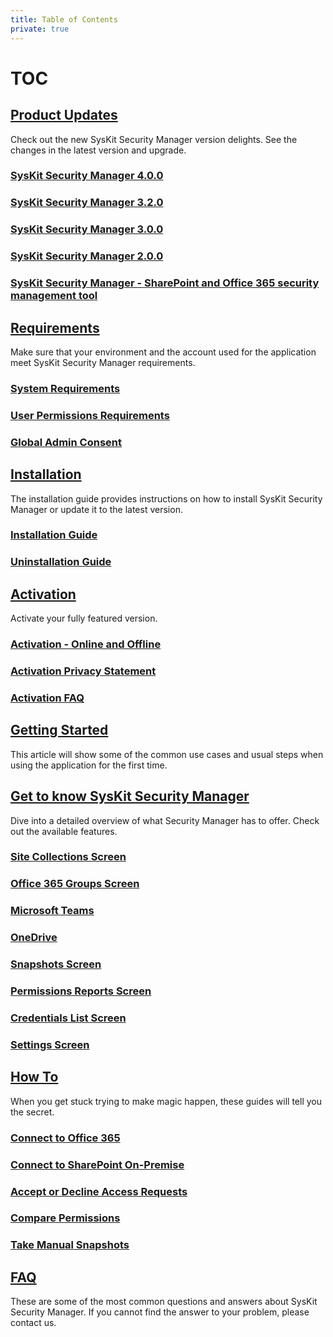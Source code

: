 ```yaml
---
title: Table of Contents
private: true
---
```


# TOC

## [Product Updates](https://github.com/SysKitTeam/docs-securitymanager/tree/9b429401c96f36699afc7830d23801bb2287d258/product-updates/README.md)

Check out the new SysKit Security Manager version delights. See the changes in the latest version and upgrade.

### [SysKit Security Manager 4.0.0](https://github.com/SysKitTeam/docs-securitymanager/tree/9b429401c96f36699afc7830d23801bb2287d258/security-manager-4-release-note.md)

### [SysKit Security Manager 3.2.0](https://github.com/SysKitTeam/docs-securitymanager/tree/9b429401c96f36699afc7830d23801bb2287d258/security-manager-3-2-release-note.md)

### [SysKit Security Manager 3.0.0](https://github.com/SysKitTeam/docs-securitymanager/tree/9b429401c96f36699afc7830d23801bb2287d258/security-manager-3-release-note.md)

### [SysKit Security Manager 2.0.0](https://github.com/SysKitTeam/docs-securitymanager/tree/9b429401c96f36699afc7830d23801bb2287d258/security-manager-2-release-note.md)

### [SysKit Security Manager - SharePoint and Office 365 security management tool](https://github.com/SysKitTeam/docs-securitymanager/tree/9b429401c96f36699afc7830d23801bb2287d258/security-manager-1-release-note.md)

## [Requirements](https://github.com/SysKitTeam/docs-securitymanager/tree/9b429401c96f36699afc7830d23801bb2287d258/requirements/README.md)

Make sure that your environment and the account used for the application meet SysKit Security Manager requirements.

### [System Requirements](https://github.com/SysKitTeam/docs-securitymanager/tree/9b429401c96f36699afc7830d23801bb2287d258/system-requirements.md)

### [User Permissions Requirements](https://github.com/SysKitTeam/docs-securitymanager/tree/9b429401c96f36699afc7830d23801bb2287d258/user-permissions-requirements.md)

### [Global Admin Consent](https://github.com/SysKitTeam/docs-securitymanager/tree/9b429401c96f36699afc7830d23801bb2287d258/global-admin-consent.md)

## [Installation](https://github.com/SysKitTeam/docs-securitymanager/tree/9b429401c96f36699afc7830d23801bb2287d258/installation/README.md)

The installation guide provides instructions on how to install SysKit Security Manager or update it to the latest version.

### [Installation Guide](https://github.com/SysKitTeam/docs-securitymanager/tree/9b429401c96f36699afc7830d23801bb2287d258/installation-guide.md)

### [Uninstallation Guide](https://github.com/SysKitTeam/docs-securitymanager/tree/9b429401c96f36699afc7830d23801bb2287d258/uninstallation-guide.md)

## [Activation](https://github.com/SysKitTeam/docs-securitymanager/tree/9b429401c96f36699afc7830d23801bb2287d258/activation/README.md)

Activate your fully featured version.

### [Activation - Online and Offline](https://github.com/SysKitTeam/docs-securitymanager/tree/9b429401c96f36699afc7830d23801bb2287d258/online-offline-activation.md)

### [Activation Privacy Statement](https://github.com/SysKitTeam/docs-securitymanager/tree/9b429401c96f36699afc7830d23801bb2287d258/activation-privacy-statement.md)

### [Activation FAQ](https://github.com/SysKitTeam/docs-securitymanager/tree/9b429401c96f36699afc7830d23801bb2287d258/activation-faq.md)

## [Getting Started](https://github.com/SysKitTeam/docs-securitymanager/tree/9b429401c96f36699afc7830d23801bb2287d258/getting-started/README.md)

This article will show some of the common use cases and usual steps when using the application for the first time.

### 

## [Get to know SysKit Security Manager](https://github.com/SysKitTeam/docs-securitymanager/tree/9b429401c96f36699afc7830d23801bb2287d258/get-to-know-security-manager/README.md)

Dive into a detailed overview of what Security Manager has to offer. Check out the available features.

### [Site Collections Screen](https://github.com/SysKitTeam/docs-securitymanager/tree/9b429401c96f36699afc7830d23801bb2287d258/site-collections-screen.md)

### [Office 365 Groups Screen](https://github.com/SysKitTeam/docs-securitymanager/tree/9b429401c96f36699afc7830d23801bb2287d258/office-365-groups-screen.md)

### [Microsoft Teams](https://github.com/SysKitTeam/docs-securitymanager/tree/9b429401c96f36699afc7830d23801bb2287d258/microsoft-teams-screen.md)

### [OneDrive](https://github.com/SysKitTeam/docs-securitymanager/tree/9b429401c96f36699afc7830d23801bb2287d258/onedrive-screen.md)

### [Snapshots Screen](https://github.com/SysKitTeam/docs-securitymanager/tree/9b429401c96f36699afc7830d23801bb2287d258/snapshots-screen.md)

### [Permissions Reports Screen](https://github.com/SysKitTeam/docs-securitymanager/tree/9b429401c96f36699afc7830d23801bb2287d258/permissions-reports-screen.md)

### [Credentials List Screen](https://github.com/SysKitTeam/docs-securitymanager/tree/9b429401c96f36699afc7830d23801bb2287d258/credentials-screen.md)

### [Settings Screen](https://github.com/SysKitTeam/docs-securitymanager/tree/9b429401c96f36699afc7830d23801bb2287d258/settings-screen.md)

## [How To](https://github.com/SysKitTeam/docs-securitymanager/tree/9b429401c96f36699afc7830d23801bb2287d258/how-to/README.md)

When you get stuck trying to make magic happen, these guides will tell you the secret.

### [Connect to Office 365](https://github.com/SysKitTeam/docs-securitymanager/tree/9b429401c96f36699afc7830d23801bb2287d258/connect-to-office-365.md)

### [Connect to SharePoint On-Premise](https://github.com/SysKitTeam/docs-securitymanager/tree/9b429401c96f36699afc7830d23801bb2287d258/connect-to-sharepoint-on-premise.md)

### [Accept or Decline Access Requests](https://github.com/SysKitTeam/docs-securitymanager/tree/9b429401c96f36699afc7830d23801bb2287d258/accept-decline-access-requests.md)

### [Compare Permissions](https://github.com/SysKitTeam/docs-securitymanager/tree/9b429401c96f36699afc7830d23801bb2287d258/compare-permissions.md)

### [Take Manual Snapshots](https://github.com/SysKitTeam/docs-securitymanager/tree/9b429401c96f36699afc7830d23801bb2287d258/manual-snapshots.md)

## [FAQ](https://github.com/SysKitTeam/docs-securitymanager/tree/9b429401c96f36699afc7830d23801bb2287d258/faq/README.md)

These are some of the most common questions and answers about SysKit Security Manager. If you cannot find the answer to your problem, please contact us.

### 

